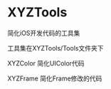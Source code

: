 XYZTools
========

简化iOS开发代码的工具集

工具集在XYZTools/Tools文件夹下

XYZColor 简化UIColor代码

XYZFrame 简化Frame修改的代码
